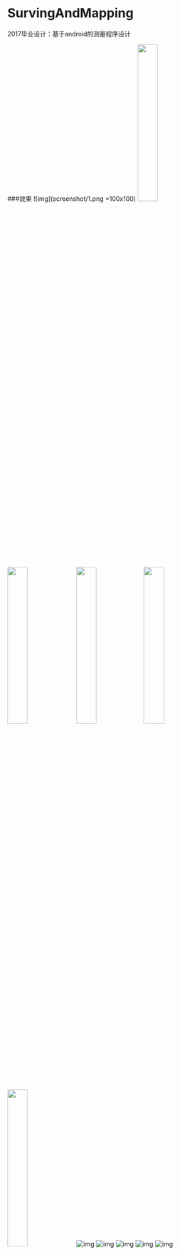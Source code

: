 # SurvingAndMapping
2017毕业设计：基于android的测量程序设计


###效果
![img](screenshot/1.png =100x100)
<img src="screenshot/1.png" width="30%" height="30%"/><img src="screenshot/2.png" width="30%" height="30%"/>
<img src="screenshot/3.png" width="30%" height="30%"/><img src="screenshot/4.png" width="30%" height="30%"/>
<img src="screenshot/5.png" width="30%" height="30%"/>
![img](screenshot/2.png)
![img](screenshot/4.png)
![img](screenshot/5.png)
![img](screenshot/6.png)
![img](screenshot/7.png)



